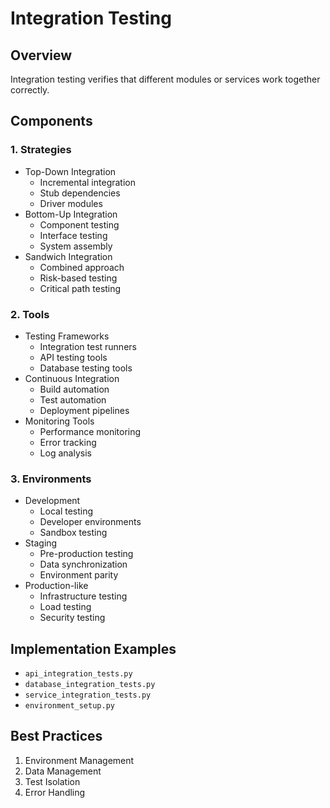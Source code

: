 # Integration Testing

## Overview
Integration testing verifies that different modules or services work together correctly.

## Components

### 1. Strategies
- Top-Down Integration
  - Incremental integration
  - Stub dependencies
  - Driver modules
- Bottom-Up Integration
  - Component testing
  - Interface testing
  - System assembly
- Sandwich Integration
  - Combined approach
  - Risk-based testing
  - Critical path testing

### 2. Tools
- Testing Frameworks
  - Integration test runners
  - API testing tools
  - Database testing tools
- Continuous Integration
  - Build automation
  - Test automation
  - Deployment pipelines
- Monitoring Tools
  - Performance monitoring
  - Error tracking
  - Log analysis

### 3. Environments
- Development
  - Local testing
  - Developer environments
  - Sandbox testing
- Staging
  - Pre-production testing
  - Data synchronization
  - Environment parity
- Production-like
  - Infrastructure testing
  - Load testing
  - Security testing

## Implementation Examples
- `api_integration_tests.py`
- `database_integration_tests.py`
- `service_integration_tests.py`
- `environment_setup.py`

## Best Practices
1. Environment Management
2. Data Management
3. Test Isolation
4. Error Handling 